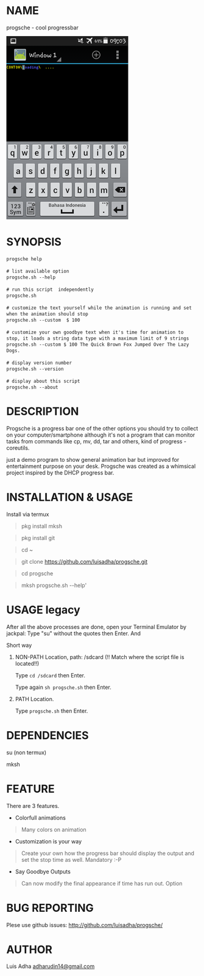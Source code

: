 # NAME

progsche - cool progressbar

![preview](./image.png)

# SYNOPSIS
    progsche help
    
    # list available option
    progsche.sh --help

    # run this script  independently
    progsche.sh

    # customize the text yourself while the animation is running and set when the animation should stop
    progsche.sh --custom  $ 100

    # customize your own goodbye text when it's time for animation to stop, it loads a string data type with a maximum limit of 9 strings
    progsche.sh --custom $ 100 The Quick Brown Fox Jumped Over The Lazy Dogs. 

    # display version number
    progsche.sh --version

    # display about this script 
    progsche.sh --about

# DESCRIPTION
Progsche is a progress bar one of the other options you should try to collect on your computer/smartphone although it's not a program that can monitor tasks from commands like cp, mv, dd, tar and others, kind of progress - coreutils.

just a demo program to show general animation bar but improved for entertainment purpose on your desk. Progsche was created as a whimsical project inspired by the DHCP progress bar.

# INSTALLATION & USAGE
Install via termux 

> pkg install mksh

> pkg install git

> cd ~

> git clone https://github.com/luisadha/progsche.git

> cd progsche

> mksh progsche.sh --help'

# USAGE legacy
After all the above processes are done, open your Terminal Emulator by jackpal:
Type "su" without the quotes then Enter. And

Short way
1. NON-PATH Location, path: /sdcard (!! Match where the script file is located!!)

    Type `cd /sdcard` then Enter.
        
    Type again `sh progsche.sh` then Enter.

2. PATH Location.

    Type `progsche.sh` then Enter.

# DEPENDENCIES

su (non termux)

mksh

# FEATURE
There are 3 features.

- Colorfull animations
> Many colors on animation
- Customization is your way
> Create your own how the progress bar should display the output and set the stop time as well. Mandatory :-P
- Say Goodbye Outputs
> Can now modify the final appearance if time has run out. Option

# BUG REPORTING

Plese use github issues: http://github.com/luisadha/progsche/

# AUTHOR

Luis Adha <adharudin14@gmail.com>
